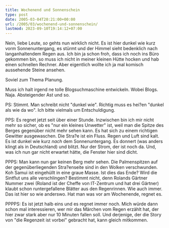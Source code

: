 ```yaml
---
title: Wochenend und Sonnenschein
type: post
date: 2005-03-04T20:21:00+00:00
url: /2005/03/wochenend-und-sonnenschein/
lastmod: 2023-09-10T19:14:12+07:00
---
```

Nein, liebe Leute, _so_ gehts nun wirklich nicht. Es ist hier dunkel wie kurz vorm Sonnenuntergang, es stürmt und der Himmel sieht bedenklich nach langanhaltendem Regen aus. Ich bin ja schon froh, dass ich noch ins Büro gekommen bin, so muss ich nicht in meiner kleinen Hütte hocken und hab einen schnellen Rechner. Aber eigentlich wollte ich ja mal komisch aussehende Steine ansehen.

Soviel zum Thema Planung.

Muss ich halt irgend ne tolle Blogsuchmaschine entwickeln. Wobei Blogs. Naja. Absteigender Ast und so.

PS: Stimmt. Man schreibt nicht "dunkel wie". Richtig muss es hei?en "dunkel als wie da wo". Ich bitte vielmals um Entschuldigung.

PPS: Es regnet jetzt seit über einer Stunde. Inzwischen bin ich mir nicht mehr so sicher, ob es "nur ein kleines Unwetter" ist, weil man die Spitze des Berges gegenüber nicht mehr sehen kann. Es hat sich zu einem richtigen Gewitter ausgewaschen. Die Stra?e ist ein Fluss. Regen und Luft sind kalt. Es ist dunkel wie kurz _nach_ dem Sonnenuntergang. Es donnert (was anders klingt als in Deutschland) und blitzt. Nur der Strom, der ist noch da. Und, was ich nun gar nicht erwartet hätte, die Fenster hier sind dicht.

PPPS: Man kann nun gar keinen Berg mehr sehen. Die Palmenspitzen auf der gegenüberliegenden Stra?enseite sind in den Wolken verschwunden. Koh Samui ist eingehüllt in eine graue Masse. Ist dies das Ende? Wird die Sintflut uns alle verschlingen? Bestimmt nicht, denn Rolands Gärtner Nummer zwei (Roland ist der Cheffe von IT-Zentrum und hat drei Gärtner) klaubt schon runtergefallene Blätter aus den Regenrinnen. Wie auch immer. Das ist hier so wie anderswo. Hat man was vor am Wochenende, regnet es.

PPPPS: Es ist jetzt halb eins und es regnet immer noch. Mich würde dann schon mal interessieren, wer mir das Märchen vom Regen erzählt hat, der hier zwar stark aber nur 10 Minuten fallen soll. Und derjenige, der die Story von "die Regenzeit ist vorbei" gebracht hat, kann gleich mitkommen.
